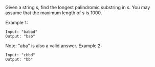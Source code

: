 Given a string s, find the longest palindromic substring in s. You may assume that the maximum length of s is 1000.

Example 1:
```
Input: "babad"
Output: "bab"
```
Note: "aba" is also a valid answer.
Example 2:
```
Input: "cbbd"
Output: "bb"
```
